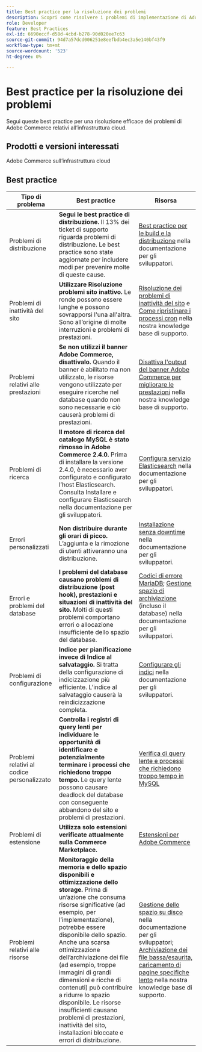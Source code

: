 ```yaml
---
title: Best practice per la risoluzione dei problemi
description: Scopri come risolvere i problemi di implementazione di Adobe Commerce.
role: Developer
feature: Best Practices
exl-id: 6690eccf-d58d-4cbd-b278-90d020ee7c63
source-git-commit: 94d7a57dcd006251e8eefbdb4ec3a5e140bf43f9
workflow-type: tm+mt
source-wordcount: '523'
ht-degree: 0%

---
```


# Best practice per la risoluzione dei problemi

Segui queste best practice per una risoluzione efficace dei problemi di Adobe Commerce relativi all’infrastruttura cloud.

## Prodotti e versioni interessati

Adobe Commerce sull’infrastruttura cloud

## Best practice

| Tipo di problema | Best practice | Risorsa |
|----------------------------|----------------------------------------------------------------------------------------------------------------------------------------------------------------------------------------------------------------------------------------------------------------------------------------------------------------------------------------------------------------------------------------------------|-------------------------------------------------------------------------------------------------------------------------------------------------------------------------------------------------------------------------------------------------------------------------------------------------------------------------------------------------------------------------------------------------------|
| Problemi di distribuzione | **Segui le best practice di distribuzione.** Il 13% dei ticket di supporto riguarda problemi di distribuzione. Le best practice sono state aggiornate per includere modi per prevenire molte di queste cause. | [Best practice per le build e la distribuzione](https://devdocs.magento.com/cloud/reference/discover-deploy.html#best-practices) nella documentazione per gli sviluppatori. |
| Problemi di inattività del sito | **Utilizzare Risoluzione problemi sito inattivo.** Le ronde possono essere lunghe e possono sovrapporsi l&#39;una all&#39;altra. Sono all’origine di molte interruzioni e problemi di prestazioni. | [Risoluzione dei problemi di inattività del sito](https://experienceleague.adobe.com/docs/commerce-knowledge-base/kb/troubleshooting/site-down-or-unresponsive/magento-site-down-troubleshooter.html?lang=en) e [Come ripristinare i processi cron](https://experienceleague.adobe.com/docs/commerce-knowledge-base/kb/troubleshooting/miscellaneous/cron-job-is-stuck-in-running-status.html?lang=en) nella nostra knowledge base di supporto. |
| Problemi relativi alle prestazioni | **Se non utilizzi il banner Adobe Commerce, disattivalo.** Quando il banner è abilitato ma non utilizzato, le risorse vengono utilizzate per eseguire ricerche nel database quando non sono necessarie e ciò causerà problemi di prestazioni. | [Disattiva l&#39;output del banner Adobe Commerce per migliorare le prestazioni](https://experienceleague.adobe.com/docs/commerce-knowledge-base/kb/troubleshooting/miscellaneous/disable-magento-banner-output-to-improve-site-performance.html) nella nostra knowledge base di supporto. |
| Problemi di ricerca | **Il motore di ricerca del catalogo MySQL è stato rimosso in Adobe Commerce 2.4.0.** Prima di installare la versione 2.4.0, è necessario aver configurato e configurato l’host Elasticsearch. Consulta Installare e configurare Elasticsearch nella documentazione per gli sviluppatori. | [Configura servizio Elasticsearch](https://devdocs.magento.com/cloud/project/services-elastic.html) nella documentazione per gli sviluppatori. |
| Errori personalizzati | **Non distribuire durante gli orari di picco.** L’aggiunta e la rimozione di utenti attiveranno una distribuzione. | [Installazione senza downtime](https://devdocs.magento.com/cloud/deploy/reduce-downtime.html) nella documentazione per gli sviluppatori. |
| Errori e problemi del database | **I problemi del database causano problemi di distribuzione (post hook), prestazioni e situazioni di inattività del sito.** Molti di questi problemi comportano errori o allocazione insufficiente dello spazio del database. | [Codici di errore MariaDB](https://mariadb.com/kb/en/library/mariadb-error-codes/#mariadb-specific-error-codes); [Gestione spazio di archiviazione](https://devdocs.magento.com/cloud/project/manage-disk-space.html) (incluso il database) nella documentazione per gli sviluppatori. |
| Problemi di configurazione | **Indice per pianificazione invece di Indice al salvataggio.** Si tratta della configurazione di indicizzazione più efficiente. L’indice al salvataggio causerà la reindicizzazione completa. | [Configurare gli indici](../../../configuration/cli/manage-indexers.md#configure-indexers) nella documentazione per gli sviluppatori. |
| Problemi relativi al codice personalizzato | **Controlla i registri di query lenti per individuare le opportunità di identificare e potenzialmente terminare i processi che richiedono troppo tempo.** Le query lente possono causare deadlock del database con conseguente abbandono del sito e problemi di prestazioni. | [Verifica di query lente e processi che richiedono troppo tempo in MySQL](https://experienceleague.adobe.com/docs/commerce-knowledge-base/kb/troubleshooting/database/checking-slow-queries-and-processes-mysql.html) |
| Problemi di estensione | **Utilizza solo estensioni verificate attualmente sulla Commerce Marketplace.** | [Estensioni per Adobe Commerce](https://marketplace.magento.com/extensions.html) |
| Problemi relativi alle risorse | **Monitoraggio della memoria e dello spazio disponibili e ottimizzazione dello storage.** Prima di un’azione che consuma risorse significative (ad esempio, per l’implementazione), potrebbe essere disponibile dello spazio. Anche una scarsa ottimizzazione dell’archiviazione dei file (ad esempio, troppe immagini di grandi dimensioni e ricche di contenuti) può contribuire a ridurre lo spazio disponibile. Le risorse insufficienti causano problemi di prestazioni, inattività del sito, installazioni bloccate e errori di distribuzione. | [Gestione dello spazio su disco](https://devdocs.magento.com/cloud/project/manage-disk-space.html) nella documentazione per gli sviluppatori; [Archiviazione dei file bassa/esaurita, caricamento di pagine specifiche lento](https://experienceleague.adobe.com/docs/commerce-knowledge-base/kb/troubleshooting/miscellaneous/file-storage-low-specific-page-loads-are-slow.html?lang=en) nella nostra knowledge base di supporto. |
